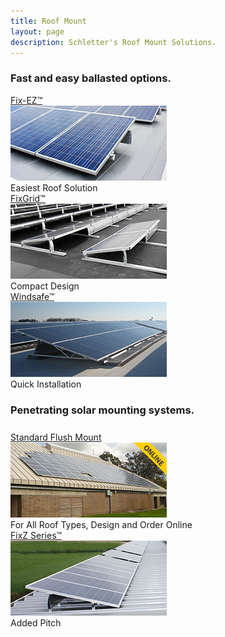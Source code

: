 ```yaml
---
title: Roof Mount
layout: page
description: Schletter's Roof Mount Solutions.
---
```

<h3>Fast and easy ballasted options.</h3>
<div class="row">
<div class="col-md-4 system-options">
              <a href="fix-ez.html">Fix-EZ™<br>
          <img src="images/roofmount/roof-mount-fixez.jpg" width="250" height="120" title="Fix-EZ" alt="Fix-EZ"></a><br>
           <span class="description">Easiest Roof Solution</span>
        </div>
        <div class="col-md-4 system-options">  
             <a href="fixgrid.html">FixGrid™<br>
                                    <img src="images/roofmount/roof-mount-fixgrid.jpg" width="250" height="120" title="FixGrid" alt="FixGrid"></a><br>
                                    <span class="description">Compact Design</span>
        </div>
<div class="col-md-4 system-options">
         <a href="windsafe.html">Windsafe™<br>
                                    <img src="images/roofmount/roof-mount-windsafe-ballasted.jpg" width="250" height="120" title="Windsafe" alt="Windsafe"></a><br>
                                    <span class="description">Quick Installation</span>
</div>
</div>
<div class="section"></div>
<h3> Penetrating solar mounting systems.</h3>
<div class="row" style="margin-top:25px">
       <div class="col-md-4 system-options">
             <a href="flush-mount.html">Standard Flush Mount<br>
             <img src="images/roofmount/roof-mount-flush-mount.jpg" width="250" height="120" title="Standard Flush Mount" alt="Standard Flush Mount"></a><br>
             <span class="description">For All Roof Types, Design and Order Online</span>
             </div>
    
<div class="col-md-4 system-options">
           <a href="fixz.html">FixZ Series™<br>
           <img src="images/roofmount/roof-mount-fixz.jpg" width="250" height="120" title="FixZ Series" alt="FixZ Series"></a><br>
           <span class="description">Added Pitch</span>
       </div>  
</div>

